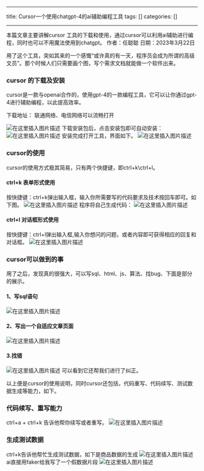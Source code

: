 
--- 
title:  Cursor一个使用chatgpt-4的ai辅助编程工具 
tags: []
categories: [] 

---
>  
 本篇文章主要讲解cursor 工具的下载和使用，通过cursor可以利用ai辅助进行编程，同时也可以不用魔法使用到chatgpt。 作者：任聪聪 日期：2023年3月22日 


用了这个工具，突如其来的一个感慨“或许真的有一天，程序员会成为所谓的高级文员”。那个时候人们只需要画个图，写个需求文档就能做一个软件出来。

### cursor 的下载及安装

cursor是一款与openai合作的，使用gpt-4的一款编程工具，它可以让你通过gpt-4进行辅助编程，以此提高效率。

下载地址： 联通网络、电信网络可以流畅打开

<img src="https://img-blog.csdnimg.cn/7f990b5b74e34b788041c4d2459b0aa0.png" alt="在这里插入图片描述"> 下载安装包后，点击安装包即可自动安装： <img src="https://img-blog.csdnimg.cn/1ca6ad7e9d3940949a482fb4be76f3db.png" alt="在这里插入图片描述"> 安装完成打开工具，界面如下。 <img src="https://img-blog.csdnimg.cn/c6da8e5a82d248f1beb2cbf2b5176af6.png" alt="在这里插入图片描述">

### cursor的使用

cursor的使用方式极其简易，只有两个快捷键，即ctrl+k\ctrl+l。

#### ctrl+k 表单形式使用

按快捷键：ctrl+k弹出输入框，输入你所需要写的代码要求及技术按回车即可。如下图。 <img src="https://img-blog.csdnimg.cn/185fb988cbbe45858113ab7039ea1a81.png" alt="在这里插入图片描述"> 程序将自己生成代码： <img src="https://img-blog.csdnimg.cn/a6a9f76c5faf46f5b11ff286dd91e8a5.gif" alt="在这里插入图片描述">

#### ctrl+l 对话框形式使用

按快捷键：ctrl+l弹出输入框,输入你想问的问题，或者内容即可获得相应的回复和对话框。 <img src="https://img-blog.csdnimg.cn/b1d0226987d343e1b9399796e01035ba.png" alt="在这里插入图片描述">

### cursor可以做到的事

用了之后，发现真的很强大，可以写sql、html、js、算法、找bug、下面是部分的展示。

#### 1、写sql语句

<img src="https://img-blog.csdnimg.cn/f7307eb7cd184fca9a16ad9bcfcb819b.png" alt="在这里插入图片描述">

#### 2、写出一个自适应文章页面

<img src="https://img-blog.csdnimg.cn/477a40d777b8480c9c70a90fe086b149.png" alt="在这里插入图片描述">

#### 3.找错

<img src="https://img-blog.csdnimg.cn/f15563b9da334fe989dfed4d30355d38.gif" alt="在这里插入图片描述"> 可以看到它还帮我们进行了纠正。

以上便是cursor的使用说明，同时cursor还包括，代码重写、代码续写、测试数据生成等能力，如下。

### 代码续写、重写能力

ctrl+a + ctrl+k 告诉他帮你续写或者重写。 <img src="https://img-blog.csdnimg.cn/c43e80ff970148bb8ab3415c2cf8a12f.gif" alt="在这里插入图片描述">

### 生成测试数据

ctrl+k告诉他帮忙生成测试数据，如下是商品数据的生成 <img src="https://img-blog.csdnimg.cn/3f33adf5923d4ad19253f7a6fa9e87dc.png" alt="在这里插入图片描述"> ai直接用faker给我写了一个假数据片段 <img src="https://img-blog.csdnimg.cn/4d7b6577aa0b412fb021692460d5a3d6.png" alt="在这里插入图片描述">
